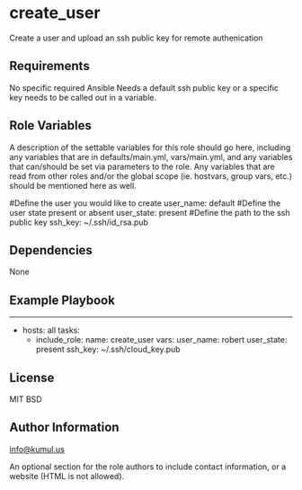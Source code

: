 create_user
=========

Create a user and upload an ssh public key for remote authenication

Requirements
------------

No specific required Ansible
Needs a default ssh public key or a specific key needs to be called out in a variable.

Role Variables
--------------

A description of the settable variables for this role should go here, including any variables that are in defaults/main.yml, vars/main.yml, and any variables that can/should be set via parameters to the role. Any variables that are read from other roles and/or the global scope (ie. hostvars, group vars, etc.) should be mentioned here as well.

#Define the user you would like to create
user_name: default
#Define the user state present or absent
user_state: present
#Define the path to the ssh public key
ssh_key: ~/.ssh/id_rsa.pub

Dependencies
------------

None

Example Playbook
----------------

---
- hosts: all
  tasks:
     - include_role:
         name: create_user
       vars:
         user_name: robert
         user_state: present
         ssh_key: ~/.ssh/cloud_key.pub

License
-------

MIT
BSD

Author Information
------------------

info@kumul.us

An optional section for the role authors to include contact information, or a website (HTML is not allowed).
